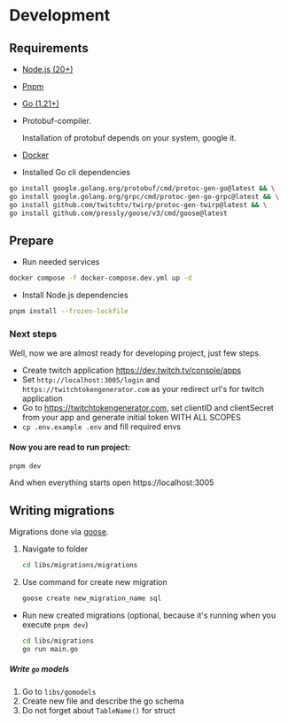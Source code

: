 # Development

## Requirements

- [Node.js (20+)](https://nodejs.org/en)
- [Pnpm](https://pnpm.io/)
- [Go (1.21+)](https://go.dev/)
- Protobuf-compiler.

	Installation of protobuf depends on your system, google it.

- [Docker](https://docs.docker.com/engine/)
- Installed Go cli dependencies
```bash
go install google.golang.org/protobuf/cmd/protoc-gen-go@latest && \
go install google.golang.org/grpc/cmd/protoc-gen-go-grpc@latest && \
go install github.com/twitchtv/twirp/protoc-gen-twirp@latest && \
go install github.com/pressly/goose/v3/cmd/goose@latest
```

## Prepare

- Run needed services
```bash
docker compose -f docker-compose.dev.yml up -d
```

- Install Node.js dependencies
```bash
pnpm install --frozen-lockfile
```

### Next steps

Well, now we are almost ready for developing project, just few steps.

- Create twitch application https://dev.twitch.tv/console/apps
- Set `http://localhost:3005/login` and `https://twitchtokengenerator.com` as your redirect url's for twitch application
- Go to https://twitchtokengenerator.com, set clientID and clientSecret from your app and generate initial token WITH
  ALL SCOPES
- `cp .env.example .env` and fill required envs
#### Now you are read to run project:

```bash
pnpm dev
```

And when everything starts open https://localhost:3005

## Writing migrations

Migrations done via [goose](https://github.com/pressly/goose).
1. Navigate to folder
	```bash
	cd libs/migrations/migrations
	```
2. Use command for create new migration
	```bash
	goose create new_migration_name sql
	```
* Run new created migrations (optional, because it's running when you execute `pnpm dev`)
	```bash
	cd libs/migrations
	go run main.go
	```
##### Write `go` models

1. Go to `libs/gomodels`
2. Create new file and describe the go schema
3. Do not forget about `TableName()` for struct

